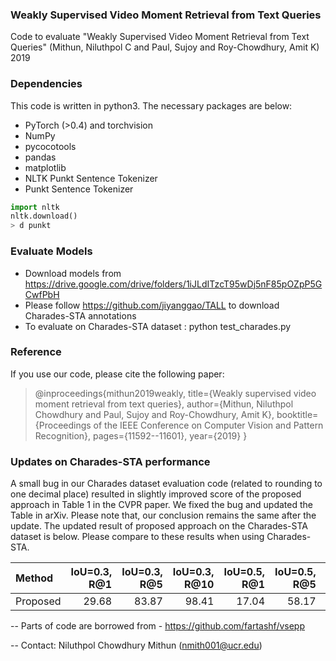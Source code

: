 ### Weakly Supervised Video Moment Retrieval from Text Queries

Code to evaluate "Weakly Supervised Video Moment Retrieval from Text Queries" (Mithun, Niluthpol C and Paul, Sujoy and Roy-Chowdhury, Amit K) 2019

### Dependencies

This code is written in python3. The necessary packages are below:

* PyTorch (>0.4) and torchvision
* NumPy
* pycocotools
* pandas
* matplotlib
* NLTK Punkt Sentence Tokenizer
* Punkt Sentence Tokenizer
```python
import nltk
nltk.download()
> d punkt
```


### Evaluate Models

* Download models from https://drive.google.com/drive/folders/1iJLdITzcT95wDj5nF85pOZpP5GCwfPbH
* Please follow https://github.com/jiyanggao/TALL to download Charades-STA annotations
* To evaluate on Charades-STA dataset : python test_charades.py


### Reference 
If you use our code, please cite the following paper:

> @inproceedings{mithun2019weakly,
  title={Weakly supervised video moment retrieval from text queries},
  author={Mithun, Niluthpol Chowdhury and Paul, Sujoy and Roy-Chowdhury, Amit K},
  booktitle={Proceedings of the IEEE Conference on Computer Vision and Pattern Recognition},
  pages={11592--11601},
  year={2019}
}

### Updates on Charades-STA performance
A small bug in our Charades dataset evaluation code (related to rounding to one decimal place) resulted in slightly improved score of the proposed approach in Table 1 in the CVPR paper. We fixed the bug and updated the Table in arXiv. Please note that, our conclusion remains the same after the update.
The updated result of proposed approach on the Charades-STA dataset is below. Please compare to these results when using Charades-STA.


| Method | IoU=0.3, R@1 | IoU=0.3, R@5 | IoU=0.3, R@10 | IoU=0.5, R@1 | IoU=0.5, R@5 | IoU=0.5, R@10 | IoU=0.7, R@1 | IoU=0.7, R@5 | IoU=0.7, R@10 |
| :--------------- | ----------: | ----------: | ----------: | ----------: | ----------: | ----------: |  ----------: | ----------: | ----------: | 
|Proposed       |   29.68  |  83.87  |  98.41 |   17.04 |   58.17 |   83.44   |  6.93  |  26.80  | 44.06  |


-- Parts of code are borrowed from - https://github.com/fartashf/vsepp

-- Contact: Niluthpol Chowdhury Mithun (nmith001@ucr.edu)

